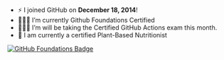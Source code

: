 - ⚡ I joined GitHub on **December 18, 2014**! 
- 👩🏻‍💻 I’m currently Github Foundations Certified
- 🏃🏻‍♀️ I’m will be taking the Certified GitHub Actions exam this month.
- 🌿 I am currently a certified Plant-Based Nutritionist

[![GitHub Foundations Badge](https://christie.technology/assets/img/credly-github-foundations.png)](https://www.credly.com/badges/ed0a46c0-d3e3-43a1-aa29-9ce3441f21d5)  





<!--START_SECTION:badges-->
<!--END_SECTION:badges-->

<!--
https://christie.technology/assets/img/credly-github-foundations.png

**christie304/christie304** is a ✨ _special_ ✨ repository because its `README.md` (this file) appears on your GitHub profile.

Here are some ideas to get you started:

- 🔭 I’m currently working on ...
- 🌱 I’m currently learning ...
- 👯 I’m looking to collaborate on ...
- 🤔 I’m looking for help with ...
- 💬 Ask me about ...
- 📫 How to reach me: ...
- 😄 Pronouns: ...
- ⚡ Fun fact: ...
-->
